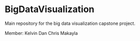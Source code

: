 # BigDataVisualization
Main repository for the big data visualization capstone project.


Member:
Kelvin
Dan
Chris
Makayla
